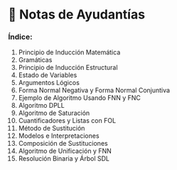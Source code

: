 # 📂 Notas de Ayudantías

### Índice:

1. Principio de Inducción Matemática
2. Gramáticas
3. Principio de Inducción Estructural
4. Estado de Variables
5. Argumentos Lógicos
6. Forma Normal Negativa y Forma Normal Conjuntiva
7. Ejemplo de Algoritmo Usando FNN y FNC
8. Algoritmo DPLL
9. Algoritmo de Saturación
10. Cuantificadores y Listas con FOL
11. Método de Sustitución
12. Modelos e Interpretaciones
13. Composición de Sustituciones
14. Algoritmo de Unificación y FNN
15. Resolución Binaria y Árbol SDL
